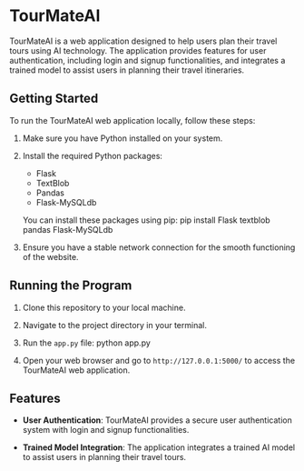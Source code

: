 # TourMateAI

TourMateAI is a web application designed to help users plan their travel tours using AI technology. The application provides features for user authentication, including login and signup functionalities, and integrates a trained model to assist users in planning their travel itineraries.

## Getting Started

To run the TourMateAI web application locally, follow these steps:

1. Make sure you have Python installed on your system.

2. Install the required Python packages:
   - Flask
   - TextBlob
   - Pandas
   - Flask-MySQLdb

   You can install these packages using pip: pip install Flask textblob pandas Flask-MySQLdb

3. Ensure you have a stable network connection for the smooth functioning of the website.

## Running the Program

1. Clone this repository to your local machine.

2. Navigate to the project directory in your terminal.

3. Run the `app.py` file: python app.py

4. Open your web browser and go to `http://127.0.0.1:5000/` to access the TourMateAI web application.

## Features

- **User Authentication**: TourMateAI provides a secure user authentication system with login and signup functionalities.

- **Trained Model Integration**: The application integrates a trained AI model to assist users in planning their travel tours.


